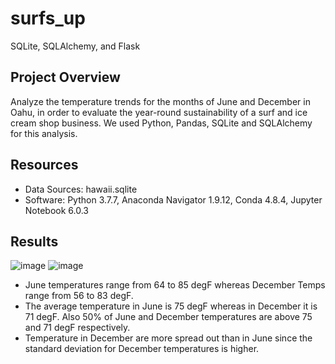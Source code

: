 # surfs_up
SQLite, SQLAlchemy, and Flask

## Project Overview

Analyze the temperature trends for the months of June and December in Oahu, in order to evaluate the year-round sustainability of a surf and ice cream shop business.
We used Python, Pandas, SQLite and SQLAlchemy for this analysis.

## Resources

  -  Data Sources: hawaii.sqlite
  -  Software: Python 3.7.7, Anaconda Navigator 1.9.12, Conda 4.8.4, Jupyter Notebook 6.0.3

## Results

   ![image](https://user-images.githubusercontent.com/82549869/122273414-6b50fb00-ceaf-11eb-8dcf-6a392a99a459.png)       ![image](https://user-images.githubusercontent.com/82549869/122273798-d7336380-ceaf-11eb-9e5b-29d151549f01.png)

  -   June temperatures range from 64 to 85 degF whereas December Temps range from 56 to 83 degF.
  -   The average temperature in June is 75 degF whereas in December it is 71 degF. Also 50% of June and December temperatures are above 75 and 71 degF respectively.
  -   Temperature in December are more spread out than in June since the standard deviation for December temperatures is higher.

